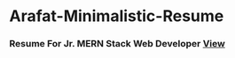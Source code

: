# Arafat-Minimalistic-Resume

### Resume For Jr. MERN Stack Web Developer [View](https://drive.google.com/file/d/1EY45_ecMwQ8_Oi1jfIBPtNvbZm_6oDhx/view?usp=sharing) 
